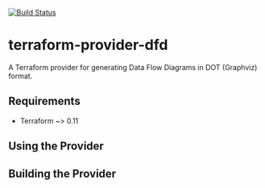 [![Build Status](https://cloud.drone.io/api/badges/marqeta/terraform-provider-dfd/status.svg)](https://cloud.drone.io/marqeta/terraform-provider-dfd)

# terraform-provider-dfd

A Terraform provider for generating Data Flow Diagrams in DOT (Graphviz) format.

## Requirements

* Terraform ~> 0.11

## Using the Provider

## Building the Provider
